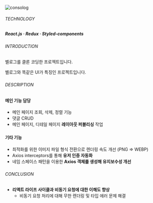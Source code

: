 ![consolog](https://github.com/jhchoi1182/portfolio/assets/116577489/69fe1384-27fd-4828-97e5-2afb5cbe4e24)

###### TECHNOLOGY

##### React.js · Redux · Styled-components

###

###### INTRODUCTION

벨로그를 클론 코딩한 프로젝트입니다.

벨로그와 똑같은 UI가 특징인 프로젝트입니다.

###

###### DESCRIPTION

#### 메인 기능 담당

- 메인 페이지 조회, 삭제, 정렬 기능
- 댓글 CRUD
- 메인 페이지, 디테일 페이지 **레이아웃 퍼블리싱** 작업

###

#### 기타 기능

- 최적화를 위한 이미지 파일 형식 전환으로 렌더링 속도 개선 (PNG ⇒ WEBP)
- Axios interceptors를 통해 **유저 인증 자동화**
- 네임 스페이스 패턴을 이용한 **Axios 객체를 생성해 유지보수성 개선**

###

###### CONCLUSION

- **리액트 라이프 사이클과 비동기 요청에 대한 이해도 향상**
  - 비동기 요청 처리에 대해 무한 렌더링 및 타입 에러 문제 해결
